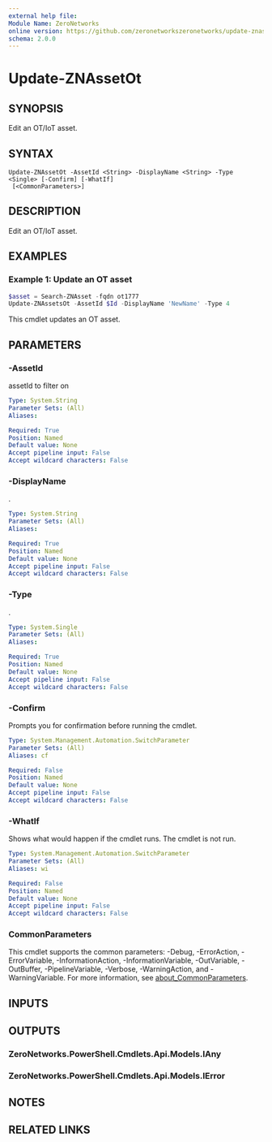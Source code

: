 ```yaml
---
external help file:
Module Name: ZeroNetworks
online version: https://github.com/zeronetworkszeronetworks/update-znassetot
schema: 2.0.0
---
```


# Update-ZNAssetOt

## SYNOPSIS
Edit an OT/IoT asset.

## SYNTAX

```
Update-ZNAssetOt -AssetId <String> -DisplayName <String> -Type <Single> [-Confirm] [-WhatIf]
 [<CommonParameters>]
```

## DESCRIPTION
Edit an OT/IoT asset.

## EXAMPLES

### Example 1: Update an OT asset
```powershell
$asset = Search-ZNAsset -fqdn ot1777
Update-ZNAssetsOt -AssetId $Id -DisplayName 'NewName' -Type 4

```

This cmdlet updates an OT asset.

## PARAMETERS

### -AssetId
assetId to filter on

```yaml
Type: System.String
Parameter Sets: (All)
Aliases:

Required: True
Position: Named
Default value: None
Accept pipeline input: False
Accept wildcard characters: False
```

### -DisplayName
.

```yaml
Type: System.String
Parameter Sets: (All)
Aliases:

Required: True
Position: Named
Default value: None
Accept pipeline input: False
Accept wildcard characters: False
```

### -Type
.

```yaml
Type: System.Single
Parameter Sets: (All)
Aliases:

Required: True
Position: Named
Default value: None
Accept pipeline input: False
Accept wildcard characters: False
```

### -Confirm
Prompts you for confirmation before running the cmdlet.

```yaml
Type: System.Management.Automation.SwitchParameter
Parameter Sets: (All)
Aliases: cf

Required: False
Position: Named
Default value: None
Accept pipeline input: False
Accept wildcard characters: False
```

### -WhatIf
Shows what would happen if the cmdlet runs.
The cmdlet is not run.

```yaml
Type: System.Management.Automation.SwitchParameter
Parameter Sets: (All)
Aliases: wi

Required: False
Position: Named
Default value: None
Accept pipeline input: False
Accept wildcard characters: False
```

### CommonParameters
This cmdlet supports the common parameters: -Debug, -ErrorAction, -ErrorVariable, -InformationAction, -InformationVariable, -OutVariable, -OutBuffer, -PipelineVariable, -Verbose, -WarningAction, and -WarningVariable. For more information, see [about_CommonParameters](http://go.microsoft.com/fwlink/?LinkID=113216).

## INPUTS

## OUTPUTS

### ZeroNetworks.PowerShell.Cmdlets.Api.Models.IAny

### ZeroNetworks.PowerShell.Cmdlets.Api.Models.IError

## NOTES

## RELATED LINKS


